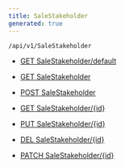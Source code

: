 ```yaml
---
title: SaleStakeholder
generated: true
---
```


```http
/api/v1/SaleStakeholder
```




* [GET SaleStakeholder/default](v1SaleStakeholder_DefaultSaleStakeholder.md)

* [GET SaleStakeholder](v1SaleStakeholder_GetAll.md)

* [POST SaleStakeholder](v1SaleStakeholder_PostSaleStakeholder.md)

* [GET SaleStakeholder/{id}](v1SaleStakeholder_GetSaleStakeholder.md)

* [PUT SaleStakeholder/{id}](v1SaleStakeholder_PutSaleStakeholder.md)

* [DEL SaleStakeholder/{id}](v1SaleStakeholder_DeleteSaleStakeholder.md)

* [PATCH SaleStakeholder/{id}](v1SaleStakeholder_PatchSaleStakeholder.md)